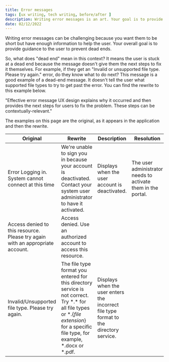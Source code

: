 ```yaml
---
title: Error messages
tags: [ux writing, tech writing, before/after ]
description: Writing error messages is an art. Your goal is to provide guidance to the user.  Does the message leave the user in a deaden?  For example, if they get "Invalid or unsupported" error, do the users know what to do next?
date: 02/12/2022
---
```


Writing error messages can be challenging because you want them to be short but have enough information to help the user. Your overall goal is to provide guidance to the user to prevent dead ends. 

So, what does "dead end" mean in this context? It means the user is stuck at a dead end because the message doesn't give them the next steps to fix it themselves. For example, if they get an "Invalid or unsupported file type. Please try again." error, do they know what to do next? This message is a good example of a dead-end message. It doesn't tell the user what supported file types to try to get past the error. You can find the rewrite to this example below.

<div class="quote">
"Effective error message UX design explains why it occurred and then provides the next steps for users to fix the problem. These steps can be contextually-relevant."
</div>

The examples on this page are the original, as it appears in the application and then the rewrite.


| Original | Rewrite | Description | Resolution |
|---|---|---|---|
| Error Logging in. System cannot connect at this time  | We're unable to sign you in because your account is deactivated. Contact your system user administrator to have it activated.  | Displays when the user account is deactivated.  | The user administrator needs to activate them in the portal.  |
| Access denied to this resource. Please try again with an appropriate account.  | Access denied. Use an authorized account to access this resource.  |   |   |
| Invalid/Unsupported file type. Please try again.  | The file type format you entered for this directory service is not correct. Try \*.\* for all file types or \*.{*file extension*} for a specific file type, for example, \*.docx or \*.pdf.  | Displays when the user enters the incorrect file type format to the directory service.    |   |
